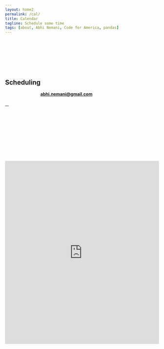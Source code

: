 ```yaml
---
layout: home2
permalink: /cal/
title: Calendar
tagline: Schedule some time
tags: [about, Abhi Nemani, Code for America, pandas]
---
```

<section class="banner-section" style="background-image: url({{site.url}}/img/ethos-back.jpg); max-height: 400px;">
	<div class="wrap wrap-center ">
		<div class="wrap_float" style="min-height: 400px; padding: 100px 0 0 0;">
			<div class="section-content">
				<h2 class="page-title">
					Scheduling
				</h2>
				<p class="subtitle" style="color: white; line-height: 1.3em;">
					Drop me a line at <strong><a href="mailto:abhi.nemani@gmail.com">abhi.nemani@gmail.com</a></strong>  to get in touch.
				</p>
				<div class="socials">
					<a class="soc-link" href="https://twitter.com/@abhinemani">
						<img src="{{site.url}}/img/twitter-soc-icon.svg" class="img-svg" alt="">
					</a>
					<a class="soc-link" href="https://linkedin.com/in/abhinemani">
						<img src="{{site.url}}/img/linkedin-icon.png" class="img-svg" alt="">
					</a>
					<a class="soc-link" href="mailto:abhi.nemani@gmail.com">
						<img src="{{site.url}}/img/email-icon.png" class="img-svg" alt="">
					</a>
					<a class="soc-link" href="https://github.com/abhinemani">
						<img src="{{site.url}}/img/github-icon.png" class="img-svg" alt="">
					</a>
				</div>
			</div>
		</div>
	</div>
</section>

<div class="page-wrap archive-page with-sidebar">
	<div class="archive-body">
		<div class="wrap">
			<div class="page-wrap-content">
				<div class="section-content wp-content">
					<div style="height: 100vh;">
						<!-- Google Calendar Appointment Scheduling begin -->
<iframe src="https://calendar.google.com/calendar/appointments/AcZssZ37mOHqpbrnKBqK3jmCpeAluC9Ct9ECLe_uazk=?gv=true" style="border: 0" width="100%" height="600" frameborder="0"></iframe>
<!-- end Google Calendar Appointment Scheduling -->
					</div>
			   </div>
			 </div>
			<div class="page-wrap-sidebar">
				<div class="sidebar-item subscribe-widget">
					<script src="https://static.elfsight.com/platform/platform.js" data-use-service-core defer></script>
<div class="elfsight-app-46eaba72-8498-4ea1-ae9b-7773d84c1ac4"></div>
				</div>				
			</div>
		</div>
	</div>
</div>